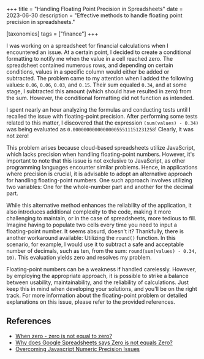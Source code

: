 +++
title = "Handling Floating Point Precision in Spreadsheets"
date  = 2023-06-30
description = "Effective methods to handle floating point precision in spreadsheets."

[taxonomies]
tags = ["finance"]
+++

I was working on a spreadsheet for financial calculations when I encountered an issue.  At a certain point, I decided to create a conditional formatting to notify me when the value in a cell reached zero.  The spreadsheet contained numerous rows, and depending on certain conditions, values in a specific column would either be added or subtracted.  The problem came to my attention when I added the following values: `0.06`, `0.06`, `0.03`, and `0.15`.  Their sum equaled `0.34`, and at some stage, I subtracted this amount (which should have resulted in zero) from the sum. However, the conditional formatting did not function as intended.

I spent nearly an hour analyzing the formulas and conducting tests until I recalled the issue with floating-point precision.  After performing some tests related to this matter, I discovered that the expression `(sum(values) - 0.34)` was being evaluated as `0.000000000000000055511151231258`!  Clearly, it was not zero!

This problem arises because cloud-based spreadsheets utilize JavaScript, which lacks precision when handling floating-point numbers.  However, it's important to note that this issue is not exclusive to JavaScript, as other programming languages encounter similar problems.  Hence, in applications where precision is crucial, it is advisable to adopt an alternative approach for handling floating-point numbers.  One such approach involves utilizing two variables: One for the whole-number part and another for the decimal part.

While this alternative method enhances the reliability of the application, it also introduces additional complexity to the code, making it more challenging to maintain, or in the case of spreadsheets, more tedious to fill.  Imagine having to populate two cells every time you need to input a floating-point number.  It seems absurd, doesn't it?  Thankfully, there is another workaround available: Utilizing the `round()` function.  In this scenario, for example, I would use it to subtract a safe and acceptable number of decimals, such as ten, from the sum: `round(sum(values) - 0.34, 10)`.  This evaluation yields zero and resolves my problem.

Floating-point numbers can be a weakness if handled carelessly.  However, by employing the appropriate approach, it is possible to strike a balance between usability, maintainability, and the reliability of calculations.  Just keep this in mind when developing your solutions, and you'll be on the right track.  For more information about the floating-point problem or detailed explanations on this issue, please refer to the provided references.


## References
- [When zero - zero is not equal to zero?](https://support.google.com/docs/thread/93822123/when-zero-zero-is-not-equal-to-zero?hl=en)
- [Why does Google Spreadsheets says Zero is not equals Zero?](https://webapps.stackexchange.com/questions/80125/why-does-google-spreadsheets-says-zero-is-not-equals-zero)
- [Overcoming Javascript Numeric Precision Issues](https://www.avioconsulting.com/blog/overcoming-javascript-numeric-precision-issues)
